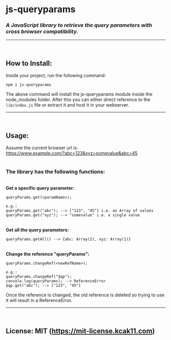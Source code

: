 # <b>js-queryparams</b>

### <i>A JavaScript library to retrieve the query parameters with cross browser compatibility.</i>

---
<br/>

## How to Install:
Inside your project, run the following command:
```
npm i js-queryparams
```
The above command will install the js-queryparams module inside the node_modules folder. After this you can either direct reference to the `lib/index.js` file or extract it and host it in your webserver.

---
<br/>

## Usage:  
Assume the current browser url is:  
https://www.example.com/?abc=123&xyz=somevalue&abc=45  
<br/>
### The library has the following functions:
<br/>
<b>Get a specific query parameter:</b>

```
queryParams.get(<paramName>);

e.g.:
queryParams.get("abc"); --> ["123", "45"] i.e. an Array of values
queryParams.get("xyz"); --> "somevalue" i.e. a single value
```

<br/>
<b>Get all the query parameters:</b>

```
queryParams.getAll() --> {abc: Array(2), xyz: Array(1)}
```

<br/>
<b>Change the reference "queryParams":</b>

```
queryParams.changeRef(<newRefName>);

e.g.:
queryParams.changeRef("$qp");
console.log(queryParams); --> ReferenceError
$qp.get("abc"); --> ["123", "45"]
```
Once the reference is changed, the old reference is deleted so trying to use it will result in a ReferenceError.

---
<br/>

## License: MIT (https://mit-license.kcak11.com)